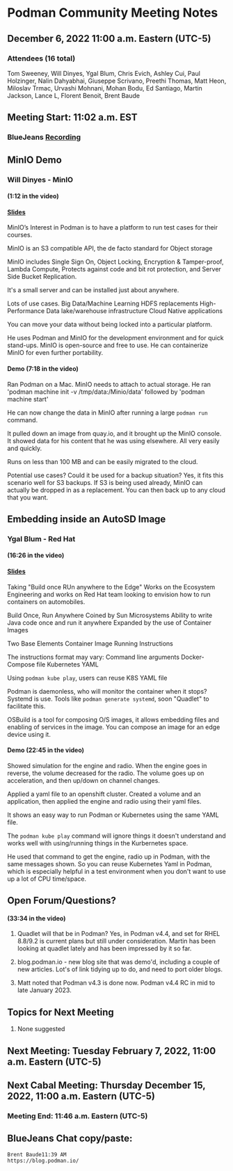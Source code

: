 # Podman Community Meeting Notes
## December 6, 2022 11:00 a.m. Eastern (UTC-5)

### Attendees (16 total)
Tom Sweeney, Will Dinyes, Ygal Blum, Chris Evich, Ashley Cui, Paul Holzinger, Nalin Dahyabhai, Giuseppe Scrivano, Preethi Thomas, Matt Heon, Miloslav Trmac, Urvashi Mohnani, Mohan Bodu, Ed Santiago, Martin Jackson, Lance L, Florent Benoit, Brent Baude

## Meeting Start: 11:02 a.m. EST
### BlueJeans [Recording](https://www.youtube.com/watch?v=GZNazm39wEo)

## MinIO Demo
### Will Dinyes - MinIO
#### (1:12 in the video)

#### [Slides](./Podman_and_MinIO_RH_Webniar.pdf)
MinIO’s Interest in Podman is to have a platform to run test cases for their courses.

MinIO is an S3 compatible API, the de facto standard for Object storage

MinIO includes Single Sign On, Object Locking, Encryption & Tamper-proof, Lambda Compute, Protects against code and bit rot protection, and Server Side Bucket Replication.

It's a small server and can be installed just about anywhere. 

Lots of use cases.
    Big Data/Machine Learning
    HDFS replacements
    High-Performance Data lake/warehouse infrastructure
    Cloud Native applications
    
You can move your data without being locked into a particular platform.

He uses Podman and MinIO for the development environment and for quick stand-ups.  MinIO is open-source and free to use.  He can containerize MinIO for even further portability.

#### Demo (7:18 in the video)

Ran Podman on a Mac.  MinIO needs to attach to actual storage.  He ran 'podman machine init -v /tmp/data:/Minio/data' followed by 'podman machine start'

He can now change the data in MinIO after running a large `podman run` command.

It pulled down an image from quay.io, and it brought up the MinIO console.  It showed data for his content that he was using elsewhere.  All very easily and quickly.

Runs on less than 100 MB and can be easily migrated to the cloud.

Potential use cases?  Could it be used for a backup situation?  Yes, it fits this scenario well for S3 backups.  If S3 is being used already, MinIO can actually be dropped in as a replacement.  You can then back up to any cloud that you want.


## Embedding inside an AutoSD Image
### Ygal Blum - Red Hat
#### (16:26 in the video)
#### [Slides](./Podman_in_the_Edge.pdf)

Taking "Build once RUn anywhere to the Edge"
Works on the Ecosystem Engineering and works on Red Hat team looking to envision how to run containers on automobiles.

Build Once, Run Anywhere
    Coined by Sun Microsystems
    Ability to write Java code once and run it anywhere
    Expanded by the use of Container Images
    
Two Base Elements
    Container Image
    Running Instructions

The instructions format may vary:
    Command line arguments
    Docker-Compose file
    Kubernetes YAML
    
Using `podman kube play`, users can reuse K8S YAML file

Podman is daemonless, who will monitor the container when it stops?  Systemd is use.  Tools like `podman generate systemd`, soon "Quadlet" to facilitate this.

OSBuild is a tool for composing O/S images, it allows embedding files and enabling of services in the image.  You can compose an image for an edge device using it.

#### Demo (22:45 in the video)

Showed simulation for the engine and radio.  When the engine goes in reverse, the volume decreased for the radio.  The volume goes up on acceleration, and then up/down on channel changes.

Applied a yaml file to an openshift cluster.  Created a volume and an application, then applied the engine and radio using their yaml files.

It shows an easy way to run Podman or Kubernetes using the same YAML file.

The `podman kube play` command will ignore things it doesn't understand and works well with using/running things in the Kurbernetes space.

He used that command to get the engine, radio up in Podman, with the same messages shown.  So you can reuse Kubernetes Yaml in Podman, which is especially helpful in a test environment when you don't want to use up a lot of CPU time/space.

## Open Forum/Questions?
#### (33:34 in the video)

1)  Quadlet will that be in Podman?  Yes, in Podman v4.4, and set for RHEL 8.8/9.2 is current plans but still under consideration.  Martin has been looking at quadlet lately and has been impressed by it so far.

2) blog.podman.io - new blog site that was demo'd, including a couple of new articles.  Lot's of link tidying up to do, and need to port older blogs.

3) Matt noted that Podman v4.3 is done now.  Podman v4.4 RC in mid to late January 2023.


## Topics for Next Meeting

1) None suggested


## Next Meeting: Tuesday February 7, 2022, 11:00 a.m. Eastern (UTC-5)
## Next Cabal Meeting: Thursday December 15, 2022, 11:00 a.m. Eastern (UTC-5)

### Meeting End: 11:46 a.m. Eastern (UTC-5)

## BlueJeans Chat copy/paste:
```
Brent Baude11:39 AM
https://blog.podman.io/
```
